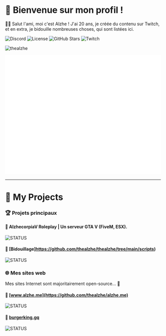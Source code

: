 # 👀 Bienvenue sur mon profil !

👋🏼 Salut l'ami, moi c'est Alzhe ! J'ai 20 ans, je créée du contenu sur Twitch, et en extra, je bidouille nombreuses choses, qui sont listées ici.

![Discord](https://img.shields.io/discord/1061756569865433128) ![License](https://img.shields.io/github/license/thealzhe/thealzhe) ![GitHub Stars](https://img.shields.io/github/stars/thealzhe?affiliations=OWNER%2CCOLLABORATOR%2CORGANIZATION_MEMBER) ![Twitch](https://img.shields.io/twitch/status/alzhetv)


<img src="https://github-profile-trophy.vercel.app/?username=thealzhe&no-frame=true&&no-bg=true" alt="thealzhe"/>

![Metrics](/github-metrics.svg)

---

[s-released]: https://shields.io/badge/STATUS-RELEASED-brightgreen
[s-working]: https://shields.io/badge/STATUS-WORKING-green
[s-wip]: https://img.shields.io/badge/STATUS-WORK_IN_PROGRESS-yellow
[s-discontinued]: https://img.shields.io/badge/STATUS-DISCONTINUED-red

# 📰 My Projects

### 🏆 Projets principaux
#### 🚓 AlzhecorpiaV Roleplay | Un serveur GTA V (FiveM, ESX).
![STATUS][s-wip]

#### 🧰 [Bidouillage]https://github.com/thealzhe/thealzhe/tree/main/scripts)
![STATUS][s-wip]

### 🌐 Mes sites web
Mes sites Internet sont majoritairement open-source... 👀
#### 🧪 [www.alzhe.me](https://github.com/thealzhe/alzhe.me)
![STATUS][s-released]

#### 🤖 [burgerking.gq](https://github.com/thealzhe/burgerking.gq)
![STATUS][s-released]